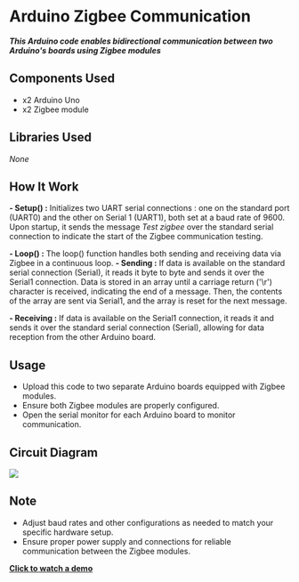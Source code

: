 # Arduino Zigbee Communication

***This Arduino code enables bidirectional communication between two Arduino's boards using Zigbee modules***

## Components Used
- x2 Arduino Uno 
- x2 Zigbee module

## Libraries Used
*None*

## How It Work
**- Setup() :** Initializes two UART serial connections : one on the standard port (UART0) and the other on Serial 1 (UART1), both set at a baud rate of 9600.
Upon startup, it sends the message *Test zigbee* over the standard serial connection to indicate the start of the Zigbee communication testing.

**- Loop() :** The loop() function handles both sending and receiving data via Zigbee in a continuous loop.
  **- Sending :** If data is available on the standard serial connection (Serial), it reads it byte to byte and sends it over the Serial1 connection. Data is stored in an array until a carriage return ('\r') character is received, indicating the end of a message.
  Then, the contents of the array are sent via Serial1, and the array is reset for the next message.

  **- Receiving :** If data is available on the Serial1 connection, it reads it and sends it over the standard serial connection (Serial), allowing for data reception from the other Arduino board.

## Usage
- Upload this code to two separate Arduino boards equipped with Zigbee modules.
- Ensure both Zigbee modules are properly configured.
- Open the serial monitor for each Arduino board to monitor communication.

## Circuit Diagram
![](https://i.ibb.co/cJsPBt3/Zigbee.jpg)

## Note
- Adjust baud rates and other configurations as needed to match your specific hardware setup.
- Ensure proper power supply and connections for reliable communication between the Zigbee modules.

[**Click to watch a demo**](https://youtu.be/P50TZ488H4Q)
